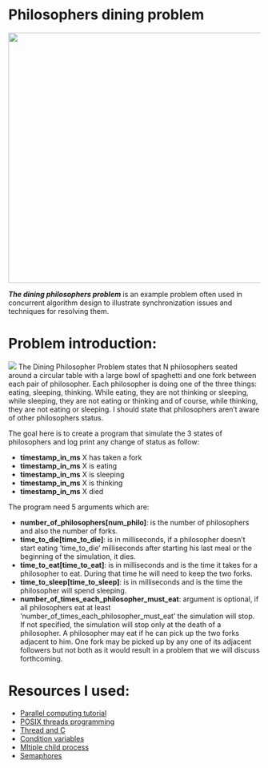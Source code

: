 # Philosophers dining problem

<img height="500px" width="950px" src="https://cdn.thecollector.com/wp-content/uploads/2020/12/greek-philosophers-presocratics-heraclitus-democritus-pickenoy.jpg">

<strong><i>The dining philosophers problem</i></strong> is an example problem often used in concurrent algorithm design to illustrate synchronization issues and techniques for resolving them.

# Problem introduction:
<img src="https://pages.mtu.edu/~shene/NSF-3/e-Book/MUTEX/DIAGRAM-philosopher-lefty-has-1.jpg">
The Dining Philosopher Problem states that N philosophers seated around a circular table with a large bowl of spaghetti and one fork between each pair of philosopher. Each philosopher is doing one of the three things: eating, sleeping, thinking. While eating, they are not thinking or sleeping, while sleeping, they are not eating or thinking and of course, while thinking, they are not eating or sleeping. I should state that philosophers aren’t aware of other philosophers status.



The goal here is to create a program that simulate the 3 states of philosophers and log print any change of status as follow:

- **timestamp_in_ms** X has taken a fork
- **timestamp_in_ms** X is eating
- **timestamp_in_ms** X is sleeping
- **timestamp_in_ms** X is thinking
- **timestamp_in_ms** X died

The program need 5 arguments which are:

- **number_of_philosophers[num_philo]**: is the number of philosophers and also the number of forks.
- **time_to_die[time_to_die]**: is in milliseconds, if a philosopher doesn’t start eating ’time_to_die’ milliseconds after starting his last meal or the beginning of the simulation, it dies.
- **time_to_eat[time_to_eat]**: is in milliseconds and is the time it takes for a philosopher to eat. During that time he will need to keep the two forks.
- **time_to_sleep[time_to_sleep]**: is in milliseconds and is the time the philosopher will spend sleeping.
- **number_of_times_each_philosopher_must_eat**: argument is optional, if all philosophers eat at least ’number_of_times_each_philosopher_must_eat’ the simulation will stop. If not specified, the simulation will stop only at the death of a philosopher.
A philosopher may eat if he can pick up the two forks adjacent to him. One fork may be picked up by any one of its adjacent followers but not both as it would result in a problem that we will discuss forthcoming.

# Resources I used:
* [Parallel computing tutorial](https://hpc.llnl.gov/training/tutorials/introduction-parallel-computing-tutorial)
* [POSIX threads programming](https://hpc-tutorials.llnl.gov/posix/)
* [Thread and C](https://franckh.developpez.com/tutoriels/posix/pthreads/)
* [Condition variables](https://greenteapress.com/thinkos/html/thinkos012.html)
* [Mltiple child process](https://stackoverflow.com/questions/876605/multiple-child-process)
* [Semaphores](https://stackoverflow.com/questions/9537068/sem-close-vs-sem-unlink-when-process-terminates)
